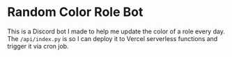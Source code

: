 # Random Color Role Bot

This is a Discord bot I made to help me update the color of a role every day. The `/api/index.py` is so I can deploy it to Vercel serverless functions and trigger it via cron job.
